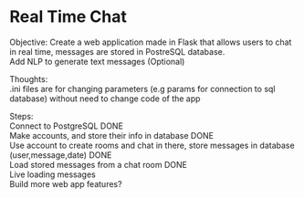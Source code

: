 # Real Time Chat 
Objective:
Create a web application made in Flask that allows users to chat in real time, messages are stored in PostreSQL database.  
Add NLP to generate text messages (Optional)  

Thoughts:  
.ini files are for changing parameters (e.g params for connection to sql database) without need to change code of the app  

Steps:  
Connect to PostgreSQL DONE  
Make accounts, and store their info in database DONE    
Use account to create rooms and chat in there, store messages in database (user,message,date) DONE   
Load stored messages from a chat room  DONE  
Live loading messages  
Build more web app features?  

